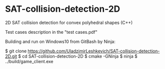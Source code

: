 # SAT-collision-detection-2D
2D SAT collision detection for convex polyhedral shapes (C++)

Test cases description in the "test cases.pdf"

Building and run on Windows10 from GitBash by Ninja:
  
  $ git clone https://github.com/UladzimirLeshkevich/SAT-collision-detection-2D.git
  $ cd SAT-collision-detection-2D
  $ cmake -GNinja
  $ ninja
  $ ../build/game_client.exe


  
 
  

